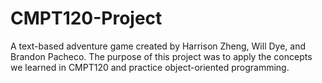 # CMPT120-Project
A text-based adventure game created by Harrison Zheng, Will Dye, and Brandon Pacheco. The purpose of this project was to apply the concepts we learned in CMPT120 and practice object-oriented programming.
